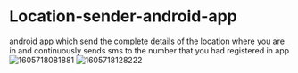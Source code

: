 # Location-sender-android-app
android app which send the complete details of the location where you are in and continuously sends sms to the number that you had registered in app
![1605718081881](https://user-images.githubusercontent.com/52692588/99561888-79a86880-29ed-11eb-9349-7b5d7235383a.jpg)
![1605718128222](https://user-images.githubusercontent.com/52692588/99561911-7e6d1c80-29ed-11eb-93d2-e6d7208ce3a9.jpg)
